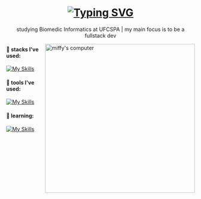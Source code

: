 <div>
  <div>
    <h1 align="center">
  <a href="https://git.io/typing-svg">
    <img src="https://readme-typing-svg.demolab.com?font=Fira+Code&pause=1000&color=8A2BE2&width=435&lines=oi%2C+me+chamo+J%C3%BAlia%21+Bem-vind%40%21;hi%2C+I'm+J%C3%BAlia%21+Welcome%21" alt="Typing SVG" />
  </a>
</h1>
    <p align="center">studying Biomedic Informatics at UFCSPA | my main focus is to be a fullstack dev</p>
  </div>
  <div>
    <div>
      <img src="https://techcrunch.com/wp-content/uploads/2010/07/miffy_notebook-620x465.jpg" alt="miffy's computer" min-width="400px" max-width="400px" width="400px" align="right">
    </div>
  </div>
  <div>
    
  </div>

</div>

#### 💌 stacks I've used:
[![My Skills](https://skillicons.dev/icons?i=java,js,ts,nodejs,figma,vue,angular,tailwind,css,bootstrap,c,cs,dotnet,postgres,mysql,py,react&theme=light&perline=7)](https://skillicons.dev)

#### 💌 tools I've used:
[![My Skills](https://skillicons.dev/icons?i=figma,gitlab,github,blender,maven,supabase,vercel&theme=light&perline=7)](https://skillicons.dev)

#### 💌 learning:
[![My Skills](https://skillicons.dev/icons?i=nextjs,go,vue,dart,flutter,docker,mongodb,spring&theme=light&perline=7)](https://skillicons.dev)

